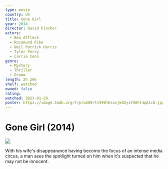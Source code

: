 ```yaml
---
type: movie
country: US
title: Gone Girl
year: 2014
director: David Fincher
actors:
  - Ben Affleck
  - Rosamund Pike
  - Neil Patrick Harris
  - Tyler Perry
  - Carrie Coon
genre:
  - Mystery
  - Thriller
  - Drama
length: 2h 29m
shelf: watched
owned: false
rating:
watched: 2023-01-29
poster: https://image.tmdb.org/t/p/w500/ts996lKsxvjkO2yiYG0ht4qAicO.jpg
---
```


# Gone Girl (2014)

![](https://image.tmdb.org/t/p/w500/ts996lKsxvjkO2yiYG0ht4qAicO.jpg)

With his wife's disappearance having become the focus of an intense media circus, a man sees the spotlight turned on him when it's suspected that he may not be innocent.